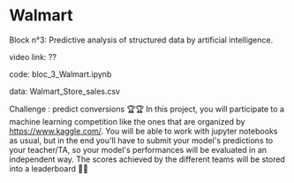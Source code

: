 # Walmart
Block n°3: Predictive analysis of structured data by artificial intelligence.

video link: ??

code: bloc_3_Walmart.ipynb


data: Walmart_Store_sales.csv







Challenge : predict conversions 🏆🏆
In this project, you will participate to a machine learning competition like the ones that are organized by https://www.kaggle.com/. You will be able to work with jupyter notebooks as usual, but in the end you'll have to submit your model's predictions to your teacher/TA, so your model's performances will be evaluated in an independent way. The scores achieved by the different teams will be stored into a leaderboard 🏅🏅


